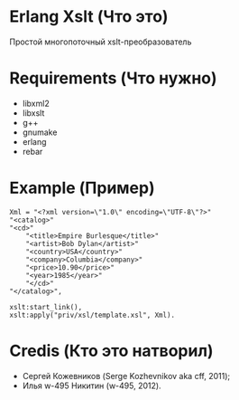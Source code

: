# Erlang Xslt (Что это)

Простой многопоточный xslt-преобразователь

# Requirements (Что нужно)

* libxml2
* libxslt
* g++
* gnumake
* erlang
* rebar

# Example (Пример)

    Xml = "<?xml version=\"1.0\" encoding=\"UTF-8\"?>"
    "<catalog>"
    "<cd>"
        "<title>Empire Burlesque</title>"
        "<artist>Bob Dylan</artist>"
        "<country>USA</country>"
        "<company>Columbia</company>"
        "<price>10.90</price>"
        "<year>1985</year>"
        "</cd>"
    "</catalog>",

    xslt:start_link(),
    xslt:apply("priv/xsl/template.xsl", Xml).

# Credis (Кто это натворил)

* Сергей Кожевников (Serge Kozhevnikov aka cff, 2011);
* Илья w-495 Никитин (w-495, 2012).
